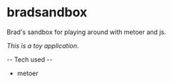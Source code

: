 bradsandbox
===========

Brad's sandbox for playing around with metoer and js.

*This is a toy application*.

-- Tech used --

 - metoer

  
